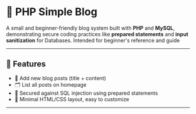 # 📓 PHP Simple Blog

A small and beginner-friendly blog system built with **PHP** and **MySQL**, demonstrating secure coding practices like **prepared statements** and **input sanitization** for Databases. Intended for beginner's reference and guide

---

## 🔧 Features

- 📝 Add new blog posts (title + content)
- 🗂 List all posts on homepage
- 🔐 Secured against SQL injection using prepared statements
- 🎨 Minimal HTML/CSS layout, easy to customize

---